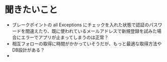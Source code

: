 # 聞きたいこと
- ブレークポイントの all Exceptions にチェックを入れた状態で認証のパスワードを間違えたり、既に使われているメールアドレスで新規登録を試みた場合にエラーでアプリが止まってしまうのは正常？
- 相互フォローの取得に時間がかかっていそうだが、もっと最適な取得方法やDB設計がある？
- 